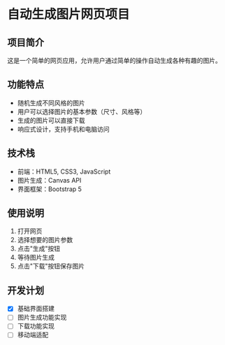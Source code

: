# 自动生成图片网页项目

## 项目简介
这是一个简单的网页应用，允许用户通过简单的操作自动生成各种有趣的图片。

## 功能特点
- 随机生成不同风格的图片
- 用户可以选择图片的基本参数（尺寸、风格等）
- 生成的图片可以直接下载
- 响应式设计，支持手机和电脑访问

## 技术栈
- 前端：HTML5, CSS3, JavaScript
- 图片生成：Canvas API
- 界面框架：Bootstrap 5

## 使用说明
1. 打开网页
2. 选择想要的图片参数
3. 点击"生成"按钮
4. 等待图片生成
5. 点击"下载"按钮保存图片

## 开发计划
- [x] 基础界面搭建
- [ ] 图片生成功能实现
- [ ] 下载功能实现
- [ ] 移动端适配 